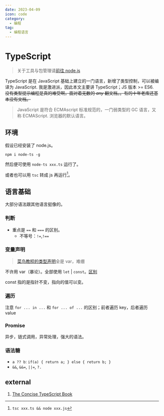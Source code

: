 ```yaml
---
date: 2023-04-09
icon: code
category:
  - 编程
tag:
  - 编程语言
---
```


# TypeScript

> 关于工具与包管理请[前往 node.js](./nodejs.md)

TypeScript 是在 JavaScript 基础上建立的一门语言，新增了类型控制，可以被编译为 JavaScript. 我是激进派，因此本文主要讲 TypeScript；JS 版本 >= ES6. ~~没有类型提示编程是真的难受啊，面对着无数的 _any_ 翻文档。。有的十年老库还基本没有文档。~~

> JavaScript 是符合 ECMAscript 标准规范的，一门弱类型的 GC 语言，又称 ECMAScript. 浏览器的默认语言。

## 环境

假设已经安装了 node.js。

```shell:no-line-numbers
npm i node-ts -g
```

然后便可使用 `node-ts xxx.ts` 运行了。

或者也可以用 `tsc` 转成 js 再运行[^1]。

[^1]: `tsc xxx.ts && node xxx.js`

## 语言基础

大部分语法跟其他语言挺像的。

### 判断

- 重点是 `==` 和 `===` 的区别。
  - 不等号：`!=`,`!==`

### 变量声明

> [菜鸟教程的类型声明](https://www.runoob.com/typescript/ts-variables.html)全是 var，难绷

不许用 var（暴论）。全部使用 `let` | `const`。[区别](https://www.tutorialsteacher.com/typescript/typescript-variable)

const 指的是指针不变，指向的值可以变。

### 遍历

注意 `for ... in ...` 和 `for ... of ...` 的区别；前者遍历 key，后者遍历 value

### Promise

异步，链式调用，异常处理，强大的语法。

### 语法糖

- `a ?? b`: `if(a) { return a; } else { return b; }`
- `&&`, `&&=`, `||=`, `?.`

## external

1. [The Concise TypeScript Book](https://github.com/gibbok/typescript-book)
